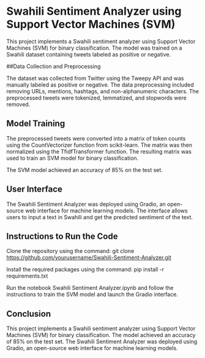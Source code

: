 
# Swahili Sentiment Analyzer using Support Vector Machines (SVM)

This project implements a Swahili sentiment analyzer using Support Vector Machines (SVM) for binary classification. The model was trained on a Swahili dataset containing tweets labeled as positive or negative.

##Data Collection and Preprocessing

The dataset was collected from Twitter using the Tweepy API and was manually labeled as positive or negative. The data preprocessing included removing URLs, mentions, hashtags, and non-alphanumeric characters. The preprocessed tweets were tokenized, lemmatized, and stopwords were removed.

## Model Training

The preprocessed tweets were converted into a matrix of token counts using the CountVectorizer function from scikit-learn. The matrix was then normalized using the TfidfTransformer function. The resulting matrix was used to train an SVM model for binary classification.

The SVM model achieved an accuracy of 85% on the test set.

## User Interface

The Swahili Sentiment Analyzer was deployed using Gradio, an open-source web interface for machine learning models. The interface allows users to input a text in Swahili and get the predicted sentiment of the text.

## Instructions to Run the Code

Clone the repository using the command:
git clone https://github.com/yourusername/Swahili-Sentiment-Analyzer.git

Install the required packages using the command:
pip install -r requirements.txt

Run the notebook Swahili Sentiment Analyzer.ipynb and follow the instructions to train the SVM model and launch the Gradio interface.

## Conclusion
This project implements a Swahili sentiment analyzer using Support Vector Machines (SVM) for binary classification. The model achieved an accuracy of 85% on the test set. The Swahili Sentiment Analyzer was deployed using Gradio, an open-source web interface for machine learning models.
